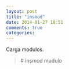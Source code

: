 ```yaml
---
layout: post
title: "insmod"
date: 2014-01-27 18:51
comments: true
categories: 
---
```

Carga modulos.

>\# insmod mudulo


